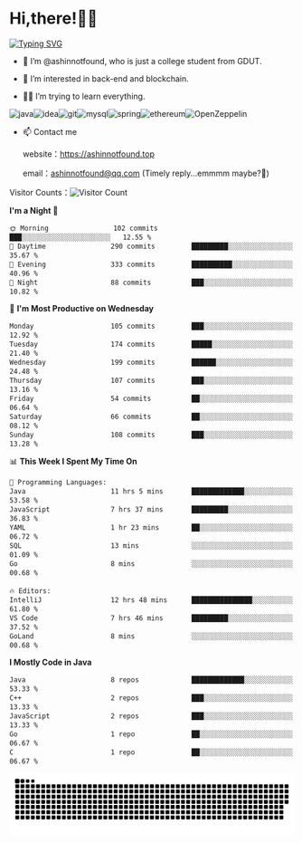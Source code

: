 # Hi,there!👨‍🔧
[![Typing SVG](https://readme-typing-svg.herokuapp.com?font=Fira+Code&pause=1000&width=435&lines=Welcome%2C+this+is+ashinnotfound%F0%9F%98%81+)](https://git.io/typing-svg)

- 👋 I’m @ashinnotfound, who is just a college student from GDUT.

- 👀 I’m interested in back-end and blockchain.

- 👨‍🔧 I’m trying to learn everything.

![java](https://img.shields.io/badge/Java-ED8B00?style=for-the-badge&logo=openjdk&logoColor=white)![idea](https://img.shields.io/badge/IntelliJ_IDEA-000000.svg?style=for-the-badge&logo=intellij-idea&logoColor=white
)![git](https://img.shields.io/badge/GIT-E44C30?style=for-the-badge&logo=git&logoColor=white
)![mysql](https://img.shields.io/badge/MySQL-005C84?style=for-the-badge&logo=mysql&logoColor=white)![spring](https://img.shields.io/badge/Spring-6DB33F?style=for-the-badge&logo=spring&logoColor=white)![ethereum](https://img.shields.io/badge/Ethereum-3C3C3D?style=for-the-badge&logo=Ethereum&logoColor=white)![OpenZeppelin](https://img.shields.io/badge/OpenZeppelin-4E5EE4?logo=openzeppelin&logoColor=fff&style=for-the-badge)


- 📫 Contact me
    
    website：https://ashinnotfound.top
    
    email：ashinnotfound@qq.com (Timely reply...emmmm maybe?🤪)

​Visitor Counts：![Visitor Count](https://profile-counter.glitch.me/ashinnotfound/count.svg)

<!--START_SECTION:waka-->
**I'm a Night 🦉** 

```text
🌞 Morning                102 commits         ███░░░░░░░░░░░░░░░░░░░░░░   12.55 % 
🌆 Daytime                290 commits         █████████░░░░░░░░░░░░░░░░   35.67 % 
🌃 Evening                333 commits         ██████████░░░░░░░░░░░░░░░   40.96 % 
🌙 Night                  88 commits          ███░░░░░░░░░░░░░░░░░░░░░░   10.82 % 
```
📅 **I'm Most Productive on Wednesday** 

```text
Monday                   105 commits         ███░░░░░░░░░░░░░░░░░░░░░░   12.92 % 
Tuesday                  174 commits         █████░░░░░░░░░░░░░░░░░░░░   21.40 % 
Wednesday                199 commits         ██████░░░░░░░░░░░░░░░░░░░   24.48 % 
Thursday                 107 commits         ███░░░░░░░░░░░░░░░░░░░░░░   13.16 % 
Friday                   54 commits          ██░░░░░░░░░░░░░░░░░░░░░░░   06.64 % 
Saturday                 66 commits          ██░░░░░░░░░░░░░░░░░░░░░░░   08.12 % 
Sunday                   108 commits         ███░░░░░░░░░░░░░░░░░░░░░░   13.28 % 
```


📊 **This Week I Spent My Time On** 

```text
💬 Programming Languages: 
Java                     11 hrs 5 mins       █████████████░░░░░░░░░░░░   53.58 % 
JavaScript               7 hrs 37 mins       █████████░░░░░░░░░░░░░░░░   36.83 % 
YAML                     1 hr 23 mins        ██░░░░░░░░░░░░░░░░░░░░░░░   06.72 % 
SQL                      13 mins             ░░░░░░░░░░░░░░░░░░░░░░░░░   01.09 % 
Go                       8 mins              ░░░░░░░░░░░░░░░░░░░░░░░░░   00.68 % 

🔥 Editors: 
IntelliJ                 12 hrs 48 mins      ███████████████░░░░░░░░░░   61.80 % 
VS Code                  7 hrs 46 mins       █████████░░░░░░░░░░░░░░░░   37.52 % 
GoLand                   8 mins              ░░░░░░░░░░░░░░░░░░░░░░░░░   00.68 % 
```

**I Mostly Code in Java** 

```text
Java                     8 repos             █████████████░░░░░░░░░░░░   53.33 % 
C++                      2 repos             ███░░░░░░░░░░░░░░░░░░░░░░   13.33 % 
JavaScript               2 repos             ███░░░░░░░░░░░░░░░░░░░░░░   13.33 % 
Go                       1 repo              ██░░░░░░░░░░░░░░░░░░░░░░░   06.67 % 
C                        1 repo              ██░░░░░░░░░░░░░░░░░░░░░░░   06.67 % 
```




<!--END_SECTION:waka-->

![github contribution grid snake animation](https://raw.githubusercontent.com/ashinnotfound/ashinnotfound/output/github-contribution-grid-snake.svg)
